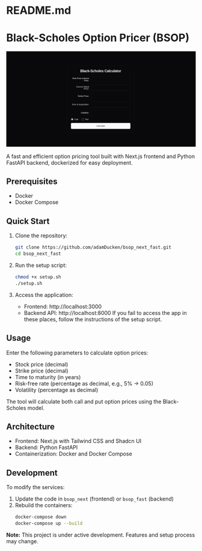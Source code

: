 # README.md

# Black-Scholes Option Pricer (BSOP)

![BSOP](image.png)

A fast and efficient option pricing tool built with Next.js frontend and Python FastAPI backend, dockerized for easy deployment.

## Prerequisites

- Docker
- Docker Compose

## Quick Start

1. Clone the repository:
   ```bash
   git clone https://github.com/adamDucken/bsop_next_fast.git
   cd bsop_next_fast
   ```

2. Run the setup script:
   ```bash
   chmod +x setup.sh
   ./setup.sh
   ```

3. Access the application:
   - Frontend: http://localhost:3000
   - Backend API: http://localhost:8000
   If you fail to access the app in these places,
   follow the instructions of the setup script.

## Usage

Enter the following parameters to calculate option prices:
- Stock price (decimal)
- Strike price (decimal)
- Time to maturity (in years)
- Risk-free rate (percentage as decimal, e.g., 5% → 0.05)
- Volatility (percentage as decimal)

The tool will calculate both call and put option prices using the Black-Scholes model.

## Architecture

- Frontend: Next.js with Tailwind CSS and Shadcn UI
- Backend: Python FastAPI
- Containerization: Docker and Docker Compose

## Development

To modify the services:
1. Update the code in `bsop_next` (frontend) or `bsop_fast` (backend)
2. Rebuild the containers:
   ```bash
   docker-compose down
   docker-compose up --build
   ```

**Note:** This project is under active development. Features and setup process may change.
